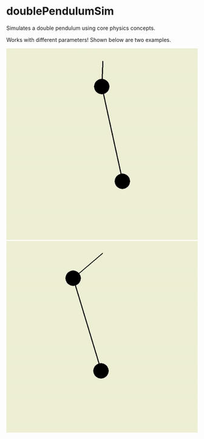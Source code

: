 # doublePendulumSim
Simulates a double pendulum using core physics concepts.

Works with different parameters! Shown below are two examples.

![](doublePendulumGIF1.gif)
![](doublePendulumGIF2.gif)

